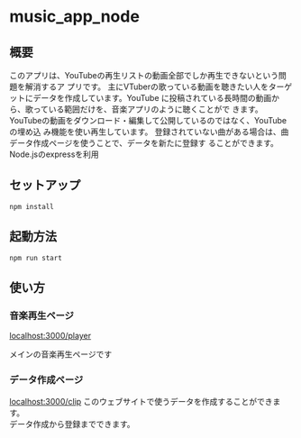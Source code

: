 # music_app_node
## 概要  
このアプリは、YouTubeの再生リストの動画全部でしか再生できないという問題を解消するア
プリです。
主にVTuberの歌っている動画を聴きたい人をターゲットにデータを作成しています。YouTube
に投稿されている長時間の動画から、歌っている範囲だけを、音楽アプリのように聴くことがで
きます。YouTubeの動画をダウンロード・編集して公開しているのではなく、YouTubeの埋め込
み機能を使い再生しています。
登録されていない曲がある場合は、曲データ作成ページを使うことで、データを新たに登録す
ることができます。  
Node.jsのexpressを利用

## セットアップ
```
npm install
```

## 起動方法  
```
npm run start
```

## 使い方

### 音楽再生ページ
[localhost:3000/player](http://localhost:3000/player)
  
メインの音楽再生ページです  

### データ作成ページ
[localhost:3000/clip](hhtp://localhost:3000/clip)
このウェブサイトで使うデータを作成することができます。  
データ作成から登録までできます。
  
